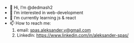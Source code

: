 - 👋 Hi, I’m @dedmash2
- 👀 I’m interested in web-development
- 🌱 I’m currently learning js & react
- 📫 How to reach me: 
    1. email: spas.aleksander.v@gmail.com
    2. LinkedIn: https://www.linkedin.com/in/aleksander-spas/

<!---
dedmash2/dedmash2 is a ✨ special ✨ repository because its `README.md` (this file) appears on your GitHub profile.
You can click the Preview link to take a look at your changes.
--->
